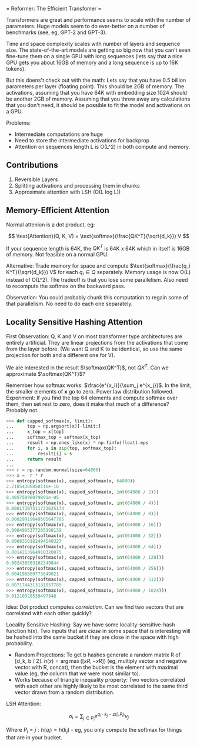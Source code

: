 = Reformer: The Efficient Transfomer =

Transformers are great and performance seems to scale with the number of parameters.
Huge models seem to do ever-better on a number of benchmarks (see, eg, GPT-2 and GPT-3).

Time and space complexity scales with number of layers and sequence size. The state-of-the-art
models are getting so big now that you can't even fine-tune them on a single GPU with
long sequences (lets say that a nice GPU gets you about 16GB of memory and a long sequence is
up to 16K tokens).

But this doens't check out with the math: Lets say that you have 0.5 billion parameters per layer
(floating point). This should be 2GB of memory. The activations, assuming that you have 64K with
embedding size 1024 should be another 2GB of memory. Assuming
that you throw away any calculations that you don't need, it should be possible to fit the model
and activations on a GPU.

Problems:
 - Intermediate computations are huge
 - Need to store the intermediate activations for backprop
 - Attention on sequences length L is O(L^2) in both compute and memory.
 
## Contributions
 
 1. Reversible Layers
 2. Splitting activations and processing them in chunks
 3. Approximate attention with LSH (O(L log L))

## Memory-Efficient Attention

Normal attenion is a dot product, eg:
 
 $$
 \text{Attention}(Q, K, V) = \text{softmax}(\frac{QK^T}{\sqrt{d_k}}) V
 $$

If your sequence length is 64K, the $QK^T$ is 64K x 64K which in itself is 16GB of memory. Not feasible on
a normal GPU.

Alternative: Trade memory for space and compute $\text{softmax}(\frac{q_i K^T}{\sqrt{d_k}}) V$ for each $q_i \in Q$
separately. Memory usage is now O(L) instead of O(L^2). The tradeoff is that you lose some parallelism. Also need
to recompute the softmax on the backward pass.

Observation: You could probably chunk this computation to regain some of that parallelism. No need to do each one
separately.

## Locality Sensitive Hashing Attention

First Observation: Q, K and V on most transformer type architectures are entirely artificial. They are linear
projections from the activations that come from the layer before. (We want Q and K to be identical, so use the same
projection for both and a different one for V).

We are interested in the result $\softmax(QK^T)$, not $QK^T$. Can we approximate $\softmax(QK^T)$?

Remember how softmax works: $\frac{e^{x_i}}{\sum_j e^{x_j}}$. In the limit, the smaller elements of
$\mathbf{x}$ go to zero. Power law distribution followed. Experiment: If you find the top 64 elements
and compute softmax over them, then set rest to zero, does it make that much of a difference? Probably not.

```py
>>> def capped_softmax(x, limit):
...     top = np.argsort(x)[-limit:]
...     x_top = x[top]
...     softmax_top = softmax(x_top)
...     result = np.ones_like(x) * np.finfo(float).eps
...     for i, s in zip(top, softmax_top):
...         result[i] = s
...     return result
... 
>>> r = np.random.normal(size=64000)
>>> x =  r * r
>>> entropy(softmax(x), capped_softmax(x, 64000))
2.21854306858116e-16
>>> entropy(softmax(x), capped_softmax(x, int(64000 / 2)))
8.40575896079891e-05
>>> entropy(softmax(x), capped_softmax(x, int(64000 / 4)))
0.00017307511733625174
>>> entropy(softmax(x), capped_softmax(x, int(64000 / 8)))
0.00029919649505647785
>>> entropy(softmax(x), capped_softmax(x, int(64000 / 16)))
0.0004995377265998139
>>> entropy(softmax(x), capped_softmax(x, int(64000 / 32)))
0.0008350182494549327
>>> entropy(softmax(x), capped_softmax(x, int(64000 / 64)))
0.0014213964910320875
>>> entropy(softmax(x), capped_softmax(x, int(64000 / 128)))
0.002438563162349844
>>> entropy(softmax(x), capped_softmax(x, int(64000 / 256)))
0.004198809773849821
>>> entropy(softmax(x), capped_softmax(x, int(64000 / 512)))
0.0071744313131057785
>>> entropy(softmax(x), capped_softmax(x, int(64000 / 1024)))
0.01210328539497348
```

Idea: Dot product computes *correlation*. Can we find two vectors
that are correlated with each other quickly?

Locality Sensitive Hashing: Say we have some locality-sensitive-hash
function h(x). Two inputs that are *close* in some space that is interesting
will be hashed into the same bucket if they are close in the space with
high probability.

 - Random Projections: To get b hashes generate a random matrix R of [d_k, b / 2].
   $h(x) = \arg \max ([x R, -x R])$ (eg, multiply vector and negative vector with R, concat),
   then the bucket is the element with maximal value (eg, the column that we were most
   similar to).
 - Works because of triangle inequality property: Two vectors correlated with each other
   are highly likely to be most correlated to the same third vector drawn from a random distribution.

LSH Attention:

$$
o_i = \sum_{j \in P_i} e^{q_i \cdot k_j - z(i, P_i)} v_j
$$

Where $P_i = {j : h(q_i) = h(k_j)}$ - eg, you only compute the softmax for things that are in your bucket.

